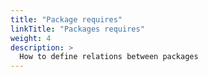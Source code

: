 ```yaml
---
title: "Package requires"
linkTitle: "Packages requires"
weight: 4
description: >
  How to define relations between packages
---
```


